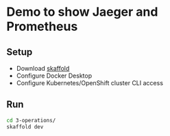 # Demo to show Jaeger and Prometheus

## Setup
- Download [skaffold](https://skaffold.dev/)
- Configure Docker Desktop
- Configure Kubernetes/OpenShift cluster CLI access

## Run

```bash
cd 3-operations/
skaffold dev
```